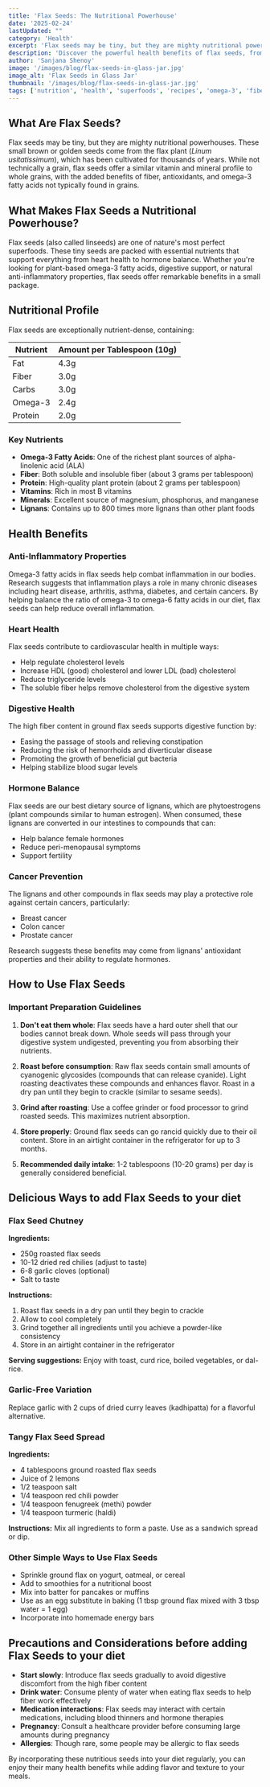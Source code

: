 ```yaml
---
title: 'Flax Seeds: The Nutritional Powerhouse'
date: '2025-02-24'
lastUpdated: ""
category: 'Health'
excerpt: 'Flax seeds may be tiny, but they are mighty nutritional powerhouses. These small brown or golden seeds come from the flax plant (*Linum usitatissimum*), which has been cultivated for thousands of years.'
description: 'Discover the powerful health benefits of flax seeds, from omega-3 fatty acids to lignans. Learn how to prepare, store, and enjoy this nutritional powerhouse in your daily diet.'
author: 'Sanjana Shenoy'
image: '/images/blog/flax-seeds-in-glass-jar.jpg'
image_alt: 'Flax Seeds in Glass Jar'
thumbnail: '/images/blog/flax-seeds-in-glass-jar.jpg'
tags: ['nutrition', 'health', 'superfoods', 'recipes', 'omega-3', 'fiber', 'natural-remedies']
---
```




## What Are Flax Seeds?

Flax seeds may be tiny, but they are mighty nutritional powerhouses. These small brown or golden seeds come from the flax plant (*Linum usitatissimum*), which has been cultivated for thousands of years. While not technically a grain, flax seeds offer a similar vitamin and mineral profile to whole grains, with the added benefits of fiber, antioxidants, and omega-3 fatty acids not typically found in grains.

## What Makes Flax Seeds a Nutritional Powerhouse?

Flax seeds (also called linseeds) are one of nature's most perfect superfoods. These tiny seeds are packed with essential nutrients that support everything from heart health to hormone balance. Whether you're looking for plant-based omega-3 fatty acids, digestive support, or natural anti-inflammatory properties, flax seeds offer remarkable benefits in a small package.

## Nutritional Profile

Flax seeds are exceptionally nutrient-dense, containing:

| Nutrient | Amount per Tablespoon (10g) |
|----------|----------------------------|
| Fat | 4.3g |
| Fiber | 3.0g |
| Carbs | 3.0g |
| Omega-3 | 2.4g |
| Protein | 2.0g |

### Key Nutrients
- **Omega-3 Fatty Acids**: One of the richest plant sources of alpha-linolenic acid (ALA)
- **Fiber**: Both soluble and insoluble fiber (about 3 grams per tablespoon)
- **Protein**: High-quality plant protein (about 2 grams per tablespoon)
- **Vitamins**: Rich in most B vitamins
- **Minerals**: Excellent source of magnesium, phosphorus, and manganese
- **Lignans**: Contains up to 800 times more lignans than other plant foods


## Health Benefits

### Anti-Inflammatory Properties
Omega-3 fatty acids in flax seeds help combat inflammation in our bodies. Research suggests that inflammation plays a role in many chronic diseases including heart disease, arthritis, asthma, diabetes, and certain cancers. By helping balance the ratio of omega-3 to omega-6 fatty acids in our diet, flax seeds can help reduce overall inflammation.

### Heart Health
Flax seeds contribute to cardiovascular health in multiple ways:
- Help regulate cholesterol levels
- Increase HDL (good) cholesterol and lower LDL (bad) cholesterol
- Reduce triglyceride levels
- The soluble fiber helps remove cholesterol from the digestive system

### Digestive Health
The high fiber content in ground flax seeds supports digestive function by:
- Easing the passage of stools and relieving constipation
- Reducing the risk of hemorrhoids and diverticular disease
- Promoting the growth of beneficial gut bacteria
- Helping stabilize blood sugar levels

### Hormone Balance
Flax seeds are our best dietary source of lignans, which are phytoestrogens (plant compounds similar to human estrogen). When consumed, these lignans are converted in our intestines to compounds that can:
- Help balance female hormones
- Reduce peri-menopausal symptoms
- Support fertility

### Cancer Prevention
The lignans and other compounds in flax seeds may play a protective role against certain cancers, particularly:
- Breast cancer
- Colon cancer
- Prostate cancer

Research suggests these benefits may come from lignans' antioxidant properties and their ability to regulate hormones.

## How to Use Flax Seeds

### Important Preparation Guidelines
1. **Don't eat them whole**: Flax seeds have a hard outer shell that our bodies cannot break down. Whole seeds will pass through your digestive system undigested, preventing you from absorbing their nutrients.

2. **Roast before consumption**: Raw flax seeds contain small amounts of cyanogenic glycosides (compounds that can release cyanide). Light roasting deactivates these compounds and enhances flavor. Roast in a dry pan until they begin to crackle (similar to sesame seeds).

3. **Grind after roasting**: Use a coffee grinder or food processor to grind roasted seeds. This maximizes nutrient absorption.

4. **Store properly**: Ground flax seeds can go rancid quickly due to their oil content. Store in an airtight container in the refrigerator for up to 3 months.

5. **Recommended daily intake**: 1-2 tablespoons (10-20 grams) per day is generally considered beneficial.

## Delicious Ways to add Flax Seeds to your diet

### Flax Seed Chutney
**Ingredients:**
- 250g roasted flax seeds
- 10-12 dried red chilies (adjust to taste)
- 6-8 garlic cloves (optional)
- Salt to taste

**Instructions:**
1. Roast flax seeds in a dry pan until they begin to crackle
2. Allow to cool completely
3. Grind together all ingredients until you achieve a powder-like consistency
4. Store in an airtight container in the refrigerator

**Serving suggestions:** Enjoy with toast, curd rice, boiled vegetables, or dal-rice.

### Garlic-Free Variation
Replace garlic with 2 cups of dried curry leaves (kadhipatta) for a flavorful alternative.

### Tangy Flax Seed Spread
**Ingredients:**
- 4 tablespoons ground roasted flax seeds
- Juice of 2 lemons
- 1/2 teaspoon salt
- 1/4 teaspoon red chili powder
- 1/4 teaspoon fenugreek (methi) powder
- 1/4 teaspoon turmeric (haldi)

**Instructions:**
Mix all ingredients to form a paste. Use as a sandwich spread or dip.

### Other Simple Ways to Use Flax Seeds
- Sprinkle ground flax on yogurt, oatmeal, or cereal
- Add to smoothies for a nutritional boost
- Mix into batter for pancakes or muffins
- Use as an egg substitute in baking (1 tbsp ground flax mixed with 3 tbsp water = 1 egg)
- Incorporate into homemade energy bars

## Precautions and Considerations before adding Flax Seeds to your diet

- **Start slowly**: Introduce flax seeds gradually to avoid digestive discomfort from the high fiber content
- **Drink water**: Consume plenty of water when eating flax seeds to help fiber work effectively
- **Medication interactions**: Flax seeds may interact with certain medications, including blood thinners and hormone therapies
- **Pregnancy**: Consult a healthcare provider before consuming large amounts during pregnancy
- **Allergies**: Though rare, some people may be allergic to flax seeds

By incorporating these nutritious seeds into your diet regularly, you can enjoy their many health benefits while adding flavor and texture to your meals.